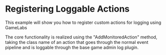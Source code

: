 # Registering Loggable Actions
This example will show you how to register custom actions for logging using GameLabs

The core functionality is realized using the "AddMonitoredAction" method, taking the class name of an action that 
goes through the normal event pipeline and is loggable through the base game admin log plugin.